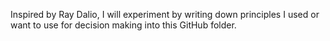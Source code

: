 Inspired by Ray Dalio, I will experiment by writing down principles I used or want to use for decision making into this GitHub folder.
